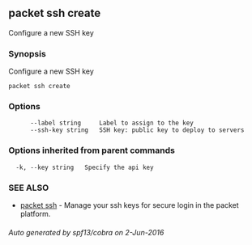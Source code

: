 ## packet ssh create

Configure a new SSH key

### Synopsis


Configure a new SSH key

```
packet ssh create
```

### Options

```
      --label string     Label to assign to the key
      --ssh-key string   SSH key: public key to deploy to servers
```

### Options inherited from parent commands

```
  -k, --key string   Specify the api key
```

### SEE ALSO
* [packet ssh](packet_ssh.md)	 - Manage your ssh keys for secure login in the packet platform.

###### Auto generated by spf13/cobra on 2-Jun-2016
